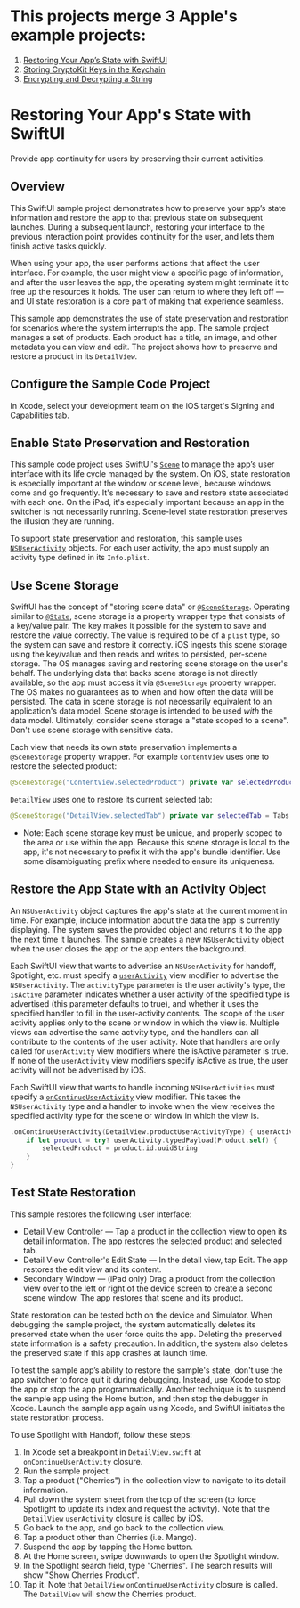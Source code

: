 # This projects merge 3 Apple's example projects:
1. [Restoring Your App’s State with SwiftUI](https://developer.apple.com/documentation/swiftui/restoring_your_app_s_state_with_swiftui)
2. [Storing CryptoKit Keys in the Keychain](https://developer.apple.com/documentation/cryptokit/storing_cryptokit_keys_in_the_keychain#3369556)
3. [Encrypting and Decrypting a String](https://developer.apple.com/documentation/applearchive/encrypting_and_decrypting_a_string)

# Restoring Your App's State with SwiftUI

Provide app continuity for users by preserving their current activities.

## Overview

This SwiftUI sample project demonstrates how to preserve your appʼs state information and restore the app to that previous state on subsequent launches. During a subsequent launch, restoring your interface to the previous interaction point provides continuity for the user, and lets them finish active tasks quickly.

When using your app, the user performs actions that affect the user interface. For example, the user might view a specific page of information, and after the user leaves the app, the operating system might terminate it to free up the resources it holds. The user can return to where they left off — and UI state restoration is a core part of making that experience seamless.

This sample app demonstrates the use of state preservation and restoration for scenarios where the system interrupts the app. The sample project manages a set of products. Each product has a title, an image, and other metadata you can view and edit. The project shows how to preserve and restore a product in its `DetailView`.

## Configure the Sample Code Project

In Xcode, select your development team on the iOS target's Signing and Capabilities tab.

## Enable State Preservation and Restoration

This sample code project uses SwiftUI's [`Scene`](https://developer.apple.com/documentation/swiftui/scene) to manage the app’s user interface with its life cycle managed by the system. On iOS, state restoration is especially important at the window or scene level, because windows come and go frequently. It's necessary to save and restore state associated with each one. On the iPad, it's especially important because an app in the switcher is not necessarily running. Scene-level state restoration preserves the illusion they are running.

To support state preservation and restoration, this sample uses [`NSUserActivity`](https://developer.apple.com/documentation/foundation/nsuseractivity) objects. For each user activity, the app must supply an activity type defined in its `Info.plist`.

## Use Scene Storage

SwiftUI has the concept of "storing scene data" or [`@SceneStorage`](https://developer.apple.com/documentation/swiftui/scenestorage). Operating similar to [`@State`](https://developer.apple.com/documentation/swiftui/state), scene storage is a property wrapper type that consists of a key/value pair. The key makes it possible for the system to save and restore the value correctly. The value is required to be of a `plist` type, so the system can save and restore it correctly. iOS ingests this scene storage using the key/value and then reads and writes to persisted, per-scene storage. The OS manages saving and restoring scene storage on the user's behalf. The underlying data that backs scene storage is not directly available, so the app must access it via `@SceneStorage` property wrapper. The OS makes no guarantees as to when and how often the data will be persisted. The data in scene storage is not necessarily equivalent to an application's data model. Scene storage is intended to be used *with* the data model. Ultimately, consider scene storage a "state scoped to a scene". Don't use scene storage with sensitive data.

Each view that needs its own state preservation implements a `@SceneStorage` property wrapper. For example `ContentView` uses one to restore the selected product:

``` swift
@SceneStorage("ContentView.selectedProduct") private var selectedProduct: String?
```

`DetailView` uses one to restore its current selected tab:

``` swift
@SceneStorage("DetailView.selectedTab") private var selectedTab = Tabs.detail
```

- Note: Each scene storage key must be unique, and properly scoped to the area or use within the app. Because this scene storage is local to the app, it's not necessary to prefix it with the app's bundle identifier. Use some disambiguating prefix where needed to ensure its uniqueness.

## Restore the App State with an Activity Object

An `NSUserActivity` object captures the app's state at the current moment in time. For example, include information about the data the app is currently displaying. The system saves the provided object and returns it to the app the next time it launches. The sample creates a new `NSUserActivity` object when the user closes the app or the app enters the background.

Each SwiftUI view that wants to advertise an `NSUserActivity` for handoff, Spotlight, etc. must specify a [`userActivity`](https://developer.apple.com/documentation/swiftui/view/useractivity(_:isactive:_:)) view modifier to advertise the `NSUserActivity`. The `activityType` parameter is the user activity's type, the `isActive` parameter indicates whether a user activity of the specified type is advertised (this parameter defaults to true), and whether it uses the specified handler to fill in the user-activity contents. The scope of the user activity applies only to the scene or window in which the view is. Multiple views can advertise the same activity type, and the handlers can all contribute to the contents of the user activity. Note that handlers are only called for `userActivity` view modifiers where the isActive parameter is true. If none of the `userActivity` view modifiers specify isActive as true, the user activity will not be advertised by iOS.

Each SwiftUI view that wants to handle incoming `NSUserActivities` must specify a [`onContinueUserActivity`](https://developer.apple.com/documentation/swiftui/anyview/oncontinueuseractivity(_:perform:)) view modifier. This takes the `NSUserActivity` type and a handler to invoke when the view receives the specified activity type for the scene or window in which the view is.

``` swift
.onContinueUserActivity(DetailView.productUserActivityType) { userActivity in
    if let product = try? userActivity.typedPayload(Product.self) {
        selectedProduct = product.id.uuidString
    }
}
```

## Test State Restoration

This sample restores the following user interface:

* Detail View Controller — Tap a product in the collection view to open its detail information. The app restores the selected product and selected tab.
* Detail View Controller's Edit State — In the detail view, tap Edit. The app restores the edit view and its content.
* Secondary Window — (iPad only) Drag a product from the collection view over to the left or right of the device screen to create a second scene window. The app restores that scene and its product.

State restoration can be tested both on the device and Simulator. When debugging the sample project, the system automatically deletes its preserved state when the user force quits the app. Deleting the preserved state information is a safety precaution. In addition, the system also deletes the preserved state if this app crashes at launch time.

To test the sample app’s ability to restore the sample's state, don't use the app switcher to force quit it during debugging. Instead, use Xcode to stop the app or stop the app programmatically. Another technique is to suspend the sample app using the Home button, and then stop the debugger in Xcode. Launch the sample app again using Xcode, and SwiftUI initiates the state restoration process.

To use Spotlight with Handoff, follow these steps:
1. In Xcode set a breakpoint in `DetailView.swift` at `onContinueUserActivity` closure.
2. Run the sample project.
3. Tap a product ("Cherries") in the collection view to navigate to its detail information.
4. Pull down the system sheet from the top of the screen (to force Spotlight to update its index and request the activity). Note that the `DetailView` `userActivity` closure is called by iOS.
5. Go back to the app, and go back to the collection view.
6. Tap a product other than Cherries (i.e. Mango).
7. Suspend the app by tapping the Home button.
8. At the Home screen, swipe downwards to open the Spotlight window.
9. In the Spotlight search field, type "Cherries".
The search results will show "Show Cherries Product".
10. Tap it.
Note that `DetailView` `onContinueUserActivity` closure is called. The `DetailView` will show the Cherries product.



